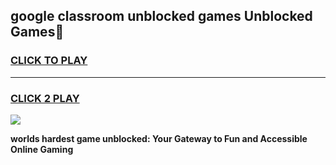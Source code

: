 
## google classroom unblocked games Unblocked Games👋
<h3>
<a href="https://premium.freeplayer.one?title=google_classroom_unblocked_games&ref=16F">CLICK TO PLAY</a></h3>
<hr>

<h3>
<a href="https://premium.freeplayer.one?title=google_classroom_unblocked_games&ref=16F">CLICK 2 PLAY</a>
  
</h3>

<a href="https://premium.freeplayer.one?title=google_classroom_unblocked_games&ref=16F/"><img src="https://clearcache.store/games.png"></a>


**worlds hardest game unblocked: Your Gateway to Fun and Accessible Online Gaming**
